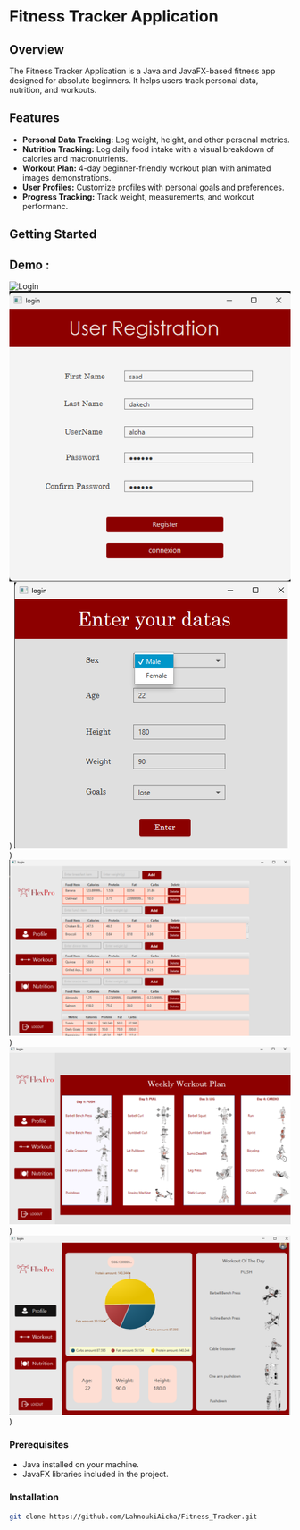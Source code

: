 # Fitness Tracker Application

## Overview

The Fitness Tracker Application is a Java and JavaFX-based fitness app designed for absolute beginners. It helps users track personal data, nutrition, and workouts.

## Features

- **Personal Data Tracking:** Log weight, height, and other personal metrics.
- **Nutrition Tracking:** Log daily food intake with a visual breakdown of calories and macronutrients.
- **Workout Plan:** 4-day beginner-friendly workout plan with animated images demonstrations.
- **User Profiles:** Customize profiles with personal goals and preferences.
- **Progress Tracking:** Track weight, measurements, and workout performanc.

## Getting Started

## Demo : 
![Login]([image_url](https://github.com/LahnoukiAicha/Fitness_Tracker/blob/3878e8f4e289ee4e1bc9f6bef74746338ad4b05f/Capture%20d%E2%80%99%C3%A9cran%20(120).png))
![Subscription](https://github.com/LahnoukiAicha/Fitness_Tracker/blob/3878e8f4e289ee4e1bc9f6bef74746338ad4b05f/Capture%20d%E2%80%99%C3%A9cran%20(115).png))
![Data](https://github.com/LahnoukiAicha/Fitness_Tracker/blob/3878e8f4e289ee4e1bc9f6bef74746338ad4b05f/Capture%20d%E2%80%99%C3%A9cran%20(117).png))
![Nutrition](https://github.com/LahnoukiAicha/Fitness_Tracker/blob/3878e8f4e289ee4e1bc9f6bef74746338ad4b05f/Capture%20d%E2%80%99%C3%A9cran%20(123).png))
![Workout](https://github.com/LahnoukiAicha/Fitness_Tracker/blob/3878e8f4e289ee4e1bc9f6bef74746338ad4b05f/Capture%20d%E2%80%99%C3%A9cran%20(125).png))
![Profile](https://github.com/LahnoukiAicha/Fitness_Tracker/blob/3878e8f4e289ee4e1bc9f6bef74746338ad4b05f/Capture%20d%E2%80%99%C3%A9cran%20(126).png))









### Prerequisites

- Java installed on your machine.
- JavaFX libraries included in the project.

### Installation

```bash
git clone https://github.com/LahnoukiAicha/Fitness_Tracker.git

